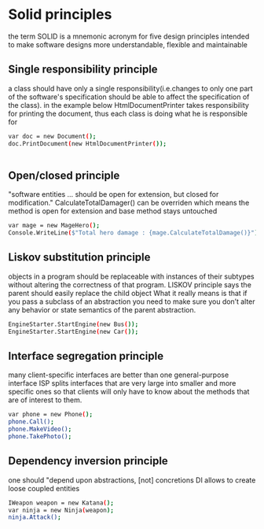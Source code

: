 # Solid principles

the term SOLID is a mnemonic acronym for five design principles intended to make software designs more understandable, flexible and maintainable

## Single responsibility principle

a class should have only a single responsibility(i.e.changes to only one part of the software's specification should be able to affect the specification of the class).
in the example below HtmlDocumentPrinter takes responsibility for printing the document, thus each class is doing what he is responsible for
  
  ```sh
 var doc = new Document();
 doc.PrintDocument(new HtmlDocumentPrinter());
            
 ```
 
##  Open/closed principle
"software entities … should be open for extension, but closed for modification."
CalculateTotalDamager() can be overriden which means the method is open for extension and base method stays untouched

 ```sh
var mage = new MageHero();
Console.WriteLine($"Total hero damage : {mage.CalculateTotalDamage()}");
```

## Liskov  substitution principle
objects in a program should be replaceable with instances of their subtypes without altering the correctness of that program.
LISKOV principle says the parent should easily replace the child object
What it really means is that if you pass a subclass of an abstraction you need to make sure you don’t alter any behavior or state semantics of the parent abstraction.

```sh
EngineStarter.StartEngine(new Bus());
EngineStarter.StartEngine(new Car());
```

## Interface segregation principle
many client-specific interfaces are better than one general-purpose interface
ISP splits interfaces that are very large into smaller and more specific ones so that clients will only have to know about the methods that are of interest to them.

```sh
var phone = new Phone();
phone.Call();
phone.MakeVideo();
phone.TakePhoto();
```

## Dependency inversion principle 
one should "depend upon abstractions, [not] concretions
DI allows to create loose coupled entities

```sh
IWeapon weapon = new Katana();
var ninja = new Ninja(weapon);
ninja.Attack();
```
